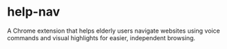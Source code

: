 # help-nav
A Chrome extension that helps elderly users navigate websites using voice commands and visual highlights for easier, independent browsing.
